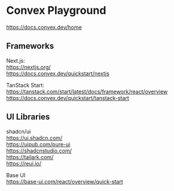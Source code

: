 # Convex Playground

https://docs.convex.dev/home

## Frameworks

Next.js:  
https://nextjs.org/  
https://docs.convex.dev/quickstart/nextjs

TanStack Start:  
https://tanstack.com/start/latest/docs/framework/react/overview  
https://docs.convex.dev/quickstart/tanstack-start

## UI Libraries

shadcn/ui  
https://ui.shadcn.com/  
https://uipub.com/pure-ui  
https://shadcnstudio.com/  
https://tailark.com/  
https://reui.io/

Base UI  
https://base-ui.com/react/overview/quick-start
